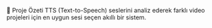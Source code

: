 🎯 Proje Özeti
TTS (Text-to-Speech) seslerini analiz ederek farklı video projeleri için en uygun sesi seçen akıllı bir sistem.